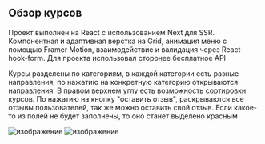 ## Обзор курсов

Проект выполнен на React с использованием Next для SSR. Компонентная и адаптивная верстка на Grid, анимация меню с помощью Framer Motion, взаимодействие и валидация через React-hook-form. Для проекта использовал сторонее бесплатное API

Курсы разделены по категориям, в каждой категории есть разные направления, по нажатию на конкретную категорию открываются направления. В правом верхнем углу есть возможность сортировки курсов. По нажатию на кнопку "оставить отзыв", раскрываются все отзывы пользователей, так же можно оставить свой отзыв. Если какое-то из полей не будет заполнены, то оно станет выделено красным

![изображение](https://github.com/andrew28092002/courses/assets/98597980/070f6354-70c8-4770-9009-ff9eecf80956)
![изображение](https://github.com/andrew28092002/courses/assets/98597980/474d9853-21f1-4cb0-9d7a-86271a59a158)

